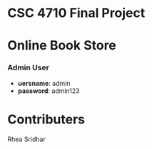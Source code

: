 # CSC 4710 Final Project
# Online Book Store

### Admin User
- **uersname**: admin
- **password**: admin123

# Contributers
Rhea Sridhar
